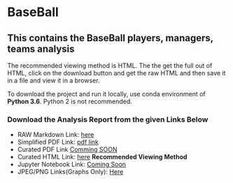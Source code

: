 # BaseBall
## This contains the BaseBall players, managers, teams analysis

The recommended viewing method is HTML. The the get the full out of HTML, click on the download button and get the raw HTML and then save it in a file and view it in a browser. 

To download the project and run it locally, use conda environment of **Python 3.6**. Python 2 is not recommended.

### Download the Analysis Report from the given Links Below
- RAW Markdown Link: [here](https://raw.githubusercontent.com/MayukhSobo/BaseBall/master/export/Baseball.md)
- Simplified PDF Link: [pdf link](https://github.com/MayukhSobo/BaseBall/raw/master/export/Baseball_simplified.pdf)
- Curated PDF Link [Comming SOON](#)
- Curated HTML Link: [here](https://github.com/MayukhSobo/BaseBall/raw/master/export/Baseball.html) **Recommended Viewing Method**
- Jupyter Notebook Link: [Coming Soon](#)
- JPEG/PNG Links(Graphs Only): [Here](https://github.com/MayukhSobo/BaseBall/raw/master/export/plots.tar.xz)
